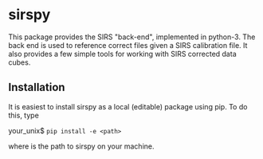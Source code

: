 # sirspy

This package provides the SIRS "back-end", implemented in python-3. The back end is used to reference correct files given a SIRS calibration file. It also provides a few simple tools for working with SIRS corrected data cubes.

## Installation

It is easiest to install sirspy as a local (editable) package using pip. To do this, type

your_unix$ `pip install -e <path>`

where <path> is the path to sirspy on your machine.
